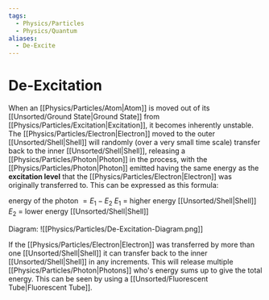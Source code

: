 ```yaml
---
tags:
  - Physics/Particles
  - Physics/Quantum
aliases:
  - De-Excite
---
```

# De-Excitation
When an [[Physics/Particles/Atom|Atom]] is moved out of its [[Unsorted/Ground State|Ground State]] from [[Physics/Particles/Excitation|Excitation]], it becomes inherently unstable. The [[Physics/Particles/Electron|Electron]] moved to the outer [[Unsorted/Shell|Shell]] will randomly (over a very small time scale) transfer back to the inner [[Unsorted/Shell|Shell]], releasing a [[Physics/Particles/Photon|Photon]] in the process, with the [[Physics/Particles/Photon|Photon]] emitted having the same energy as the **excitation level** that the [[Physics/Particles/Electron|Electron]] was originally transferred to. This can be expressed as this formula:

energy of the photon $= E_1 - E_2$
$E_1$ = higher energy [[Unsorted/Shell|Shell]]
$E_2$ = lower energy [[Unsorted/Shell|Shell]]

Diagram:
![[Physics/Particles/De-Excitation-Diagram.png]]

If the [[Physics/Particles/Electron|Electron]] was transferred by more than one [[Unsorted/Shell|Shell]] it can transfer back to the inner [[Unsorted/Shell|Shell]] in any increments. This will release multiple [[Physics/Particles/Photon|Photons]] who's energy sums up to give the total energy.
This can be seen by using a [[Unsorted/Fluorescent Tube|Fluorescent Tube]].
